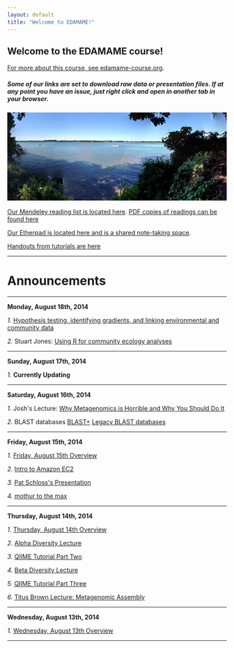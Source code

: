 ```yaml
---
layout: default
title: "Welcome to EDAMAME!"
---
```


## Welcome to the EDAMAME course!

[For more about this course, see edamame-course.org](http://edamame-course.org).

##### Some of our links are set to download raw data or presentation files. If at any point you have an issue, just right click and open in another tab in your browser.

![edamame header image](img/gull_lake.jpg)

[Our Mendeley reading list is located here](http://www.mendeley.com/groups/4688421/edamame/). [PDF copies of readings can be found here](https://github.com/edamame-course/docs/tree/gh-pages/extra/PDFs)

[Our Etherpad is located here and is a shared note-taking space](https://edamame.etherpad.mozilla.org/1).

[Handouts from tutorials are here](https://github.com/edamame-course/docs/tree/gh-pages/extra/Handouts)

---------------------------------------------

# Announcements
_____________________________________________

**Monday, August 18th, 2014**

*1.* [Hypothesis testing, identifying gradients, and linking environmental and community data](https://github.com/edamame-course/docs/blob/gh-pages/extra/Presentations/2014-08-18-AM_Ashley_Lecture4.pdf?raw=true)

*2.* Stuart Jones: [Using R for community ecology analyses](https://github.com/edamame-course/docs/tree/gh-pages/extra/Jones_RTutorialFiles)

_____________________________________________

**Sunday, August 17th, 2014**

*1.*  **Currently Updating**  
_____________________________________________

**Saturday, August 16th, 2014**  

*1.*  Josh's Lecture: [Why Metagenomics is Horrible and Why You Should Do It]()

*2.*  BLAST databases
	[BLAST+](https://edamame-course.github.io/docs/2014-08-16-running_blast_from_command_line.html)
	[Legacy BLAST databases](https://edamame-course.github.io/docs/2014-08-16-legacy_blast_db.html)

_____________________________________________

**Friday, August 15th, 2014**

*1.* [Friday, August 15th Overview](https://edamame-course.github.io/docs/august_15.html)

*2.* [Intro to Amazon EC2](https://edamame-course.github.io/docs/intro_to_ec2_instance.html)

*3.* [Pat Schloss's Presentation](http://pschloss.github.io/2014_08_15-mothur/#1)

*4.* [mothur to the max](http://www.mothur.org/wiki/MiSeq_SOP)

_____________________________________________

**Thursday, August 14th, 2014**

*1.* [Thursday, August 14th Overview](https://edamame-course.github.io/docs/august_14.html)

*2.* [Alpha Diversity Lecture](https://edamame-course.github.io/docs/extra/Presentations/2014-08-14-AM_Ashley_Lecture2.pdf?raw=true)

*3.* [QIIME Tutorial Part Two](https://edamame-course.github.io/docs/qiime_2_tutorial.html)

*4.* [Beta Diversity Lecture](https://edamame-course.github.io/docs/extra/Presentations/2014-08-14-PM_Ashley_Lecture3.pdf?raw=true)

*5.* [QIIME Tutorial Part Three](https://edamame-course.github.io/docs/qiime_3.html)

*6.* [Titus Brown Lecture: Metagenomic Assembly](2014-edamame-assembly_TBrown.pdf?=true)

_____________________________________________

**Wednesday, August 13th, 2014**

*1.* [Wednesday, August 13th Overview](https://edamame-course.github.io/docs/august_13.html)


----------------------------------------------
